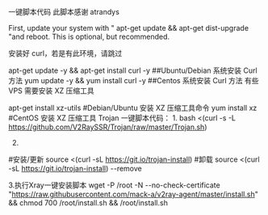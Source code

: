 一键脚本代码
此脚本感谢  atrandys

First, update your system with " apt-get update && apt-get dist-upgrade "and reboot. This is optional, but recommended.

安装好 curl，若是有此环境，请跳过

apt-get update -y && apt-get install curl -y           ##Ubuntu/Debian 系统安装 Curl 方法
yum update -y && yum install curl -y                   ##Centos 系统安装 Curl 方法
有些 VPS 需要安装 XZ 压缩工具

apt-get install xz-utils                              #Debian/Ubuntu 安装 XZ 压缩工具命令
yum install xz                                        #CentOS 安装 XZ 压缩工具
Trojan 一键脚本代码：
1.
bash <(curl -s -L https://github.com/V2RaySSR/Trojan/raw/master/Trojan.sh)



2.
#安装/更新
source <(curl -sL https://git.io/trojan-install)
#卸载
source <(curl -sL https://git.io/trojan-install) --remove


3.执行Xray一键安装脚本
wget -P /root -N --no-check-certificate "https://raw.githubusercontent.com/mack-a/v2ray-agent/master/install.sh" && chmod 700 /root/install.sh && /root/install.sh

